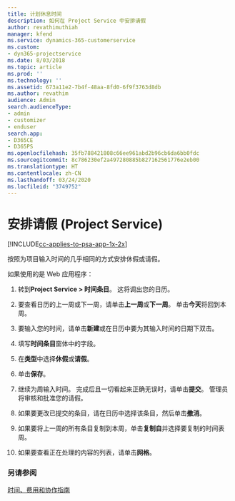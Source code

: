```yaml
---
title: 计划休息时间
description: 如何在 Project Service 中安排请假
author: revathimuthiah
manager: kfend
ms.service: dynamics-365-customerservice
ms.custom:
- dyn365-projectservice
ms.date: 8/03/2018
ms.topic: article
ms.prod: ''
ms.technology: ''
ms.assetid: 673a11e2-7b4f-48aa-8fd0-6f9f3763d8db
ms.author: revathim
audience: Admin
search.audienceType:
- admin
- customizer
- enduser
search.app:
- D365CE
- D365PS
ms.openlocfilehash: 35fb788421808c66ee961abd2b96cb6da6bb0fdc
ms.sourcegitcommit: 8c786230ef2a497280885b827162561776e2eb00
ms.translationtype: HT
ms.contentlocale: zh-CN
ms.lasthandoff: 03/24/2020
ms.locfileid: "3749752"
---
```

# <a name="schedule-time-off-project-service"></a>安排请假 (Project Service)

[!INCLUDE[cc-applies-to-psa-app-1x-2x](../includes/cc-applies-to-psa-app-1x-2x.md)]

按照为项目输入时间的几乎相同的方式安排休假或请假。  
  
 如果使用的是 Web 应用程序：  
  
1.  转到**Project Service > 时间条目**。 这将调出您的日历。  
  
2.  要查看日历的上一周或下一周，请单击**上一周**或**下一周**。 单击**今天**将回到本周。  
  
3.  要输入您的时间，请单击**新建**或在日历中要为其输入时间的日期下双击。  
  
4.  填写**时间条目**窗体中的字段。  
  
5.  在**类型**中选择**休假**或**请假**。  
  
6.  单击**保存**。  
  
7.  继续为周输入时间。 完成后且一切看起来正确无误时，请单击**提交**。 管理员将审核和批准您的请假。  
  
8.  如果要更改已提交的条目，请在日历中选择该条目，然后单击**撤消**。  
  
9. 如果要将上一周的所有条目复制到本周，单击**复制自**并选择要复制的时间表周。  
  
10. 如果要查看正在处理的内容的列表，请单击**网格**。  
  
### <a name="see-also"></a>另请参阅  
 [时间、费用和协作指南](../project-service/time-expense-collaboration-guide.md)
